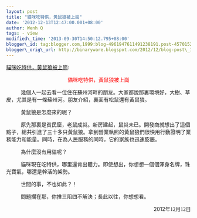 ```yaml
--- 
layout: post 
title: "貓咪吃特供，黃鼠狼被上崗" 
date: '2012-12-13T12:47:00.001+08:00' 
author: Wenh Q
tags: - view
modified\_time: '2013-09-30T14:50:12.795+08:00' 
blogger\_id: tag:blogger.com,1999:blog-4961947611491238191.post-457015253735866099
blogger\_orig\_url: http://binaryware.blogspot.com/2012/12/blog-post\_1018.html
---
```

[貓咪吃特供，黃鼠狼被上崗](http://blog.tianya.cn/blogger/post_show.asp?BlogID=1574137&PostID=48798993):

<div style="margin-bottom: 0pt; margin-top: 0pt; text-align: center;">

<span
style="color: red; font-family: '
005b8b
004f53'; font-size: 18pt; font-weight: bold;">貓咪吃特供，黃鼠狼被上崗</span><span
style="color: red; font-family: '
006977
004f53_GB2312'; font-size: 18pt; font-weight: bold;"></span>

</div>



<div style="margin-bottom: 0pt; margin-top: 0pt; text-indent: 30pt;">

<span
style="font-family: '
005b8b
004f53'; font-size: 15pt;">幾個人一起去看一位住在蘇州河畔的朋友。大家都說那裏環境好，大樹、草皮，尤其是有一條蘇州河。朋友介紹，裏面有松鼠還有黃鼠狼。</span><span
style="font-family: '
005b8b
004f53'; font-size: 15pt;"></span>

</div>



<div style="margin-bottom: 0pt; margin-top: 0pt; text-indent: 30pt;">

<span
style="font-family: '
005b8b
004f53'; font-size: 15pt;">黃鼠狼是怎麼來的呢？</span><span
style="font-family: '
005b8b
004f53'; font-size: 15pt;"></span>

</div>



<div style="margin-bottom: 0pt; margin-top: 0pt; text-indent: 30pt;">

<span
style="font-family: '
005b8b
004f53'; font-size: 15pt;">原先那裏是貧民窟，老鼠成</span><span
style="font-family: '
005b8b
004f53'; font-size: 15pt;">災</span><span
style="font-family: '
005b8b
004f53'; font-size: 15pt;">。新房建起，鼠災未已。開發商就想出了這個點子，總共引進了三十多只黃鼠狼。拿到營業執照的黃鼠狼</span><span
style="font-family: '
005b8b
004f53'; font-size: 15pt;">們</span><span
style="font-family: '
005b8b
004f53'; font-size: 15pt;">很快</span><span
style="font-family: '
005b8b
004f53'; font-size: 15pt;">用行動</span><span
style="font-family: '
005b8b
004f53'; font-size: 15pt;">證明了業務能力和能量。同時，在為人民服務的同時，它的家族也迅速膨脹。</span><span
style="font-family: '
005b8b
004f53'; font-size: 15pt;"></span>

</div>



<div style="margin-bottom: 0pt; margin-top: 0pt; text-indent: 30pt;">

<span
style="font-family: '
005b8b
004f53'; font-size: 15pt;">為什麼沒有用貓呢？</span><span
style="font-family: '
005b8b
004f53'; font-size: 15pt;"></span>

</div>



<div style="margin-bottom: 0pt; margin-top: 0pt; text-indent: 30pt;">

<span
style="font-family: '
005b8b
004f53'; font-size: 15pt;">貓咪現在吃特供，哪里還肯出體力。即使想出，你想想一個個渾身名牌，珠光寶氣，哪還是幹活的架勢。</span><span
style="font-family: '
005b8b
004f53'; font-size: 15pt;"></span>

</div>



<div style="margin-bottom: 0pt; margin-top: 0pt; text-indent: 30pt;">

<span
style="font-family: '
005b8b
004f53'; font-size: 15pt;">世間的事，不也如此？！</span><span
style="font-family: '
005b8b
004f53'; font-size: 15pt;"></span>

</div>



<div style="margin-bottom: 0pt; margin-top: 0pt; text-indent: 30pt;">

<span
style="font-family: '
005b8b
004f53'; font-size: 15pt;">問題擱在那，你推三阻四不解決；長此以往，你想想看。</span><span
style="font-family: '
005b8b
004f53'; font-size: 15pt;"></span>

</div>



<div
style="margin-bottom: 0pt; margin-top: 0pt; text-align: right; text-indent: 30pt;">

<span style="font-family: '
005b8b
004f53'; font-size: 15pt;">2012<span
style="font-family: 宋体;">年</span><span
style="font-family: Times New Roman;">12</span><span
style="font-family: 宋体;">月</span><span
style="font-family: Times New Roman;">12</span><span
style="font-family: 宋体;">日</span></span><span
style="font-family: '
005b8b
004f53'; font-size: 15pt;"></span>

</div>
